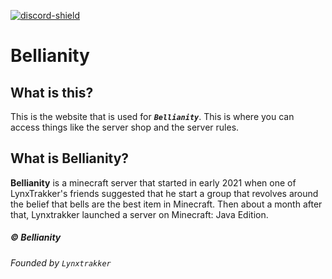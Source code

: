 [discord-invite]: https://discord.gg/0hMr4ce0tIl3SLv5
[discord-shield]: https://discord.com/api/guilds/125227483518861312/widget.png
[ ![discord-shield][] ][discord-invite]

# Bellianity
## What is this?
This is the website that is used for ***`Bellianity`***. This is where you can access things like the server shop and the server rules.

## What is Bellianity?
**Bellianity** is a minecraft server that started in early 2021 when one of LynxTrakker's friends suggested that he start a group that revolves around the belief that bells are the best item in Minecraft. Then about a month after that, Lynxtrakker launched a server on Minecraft: Java Edition.
 
##### &copy; **Bellianity**
###### Founded by `Lynxtrakker`
